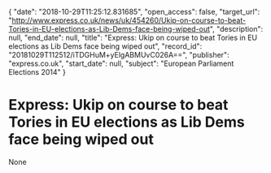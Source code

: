 {
  "date": "2018-10-29T11:25:12.831685", 
  "open_access": false, 
  "target_url": "http://www.express.co.uk/news/uk/454260/Ukip-on-course-to-beat-Tories-in-EU-elections-as-Lib-Dems-face-being-wiped-out", 
  "description": null, 
  "end_date": null, 
  "title": "Express: Ukip on course to beat Tories in EU elections as Lib Dems face being wiped out", 
  "record_id": "20181029T112512/iTDGHuM+yElgABMUvC026A==", 
  "publisher": "express.co.uk", 
  "start_date": null, 
  "subject": "European Parliament Elections 2014"
}

# Express: Ukip on course to beat Tories in EU elections as Lib Dems face being wiped out

None